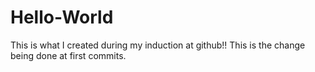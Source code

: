 # Hello-World
This is what I created during my induction at github!!
This is the change being done at first commits.
